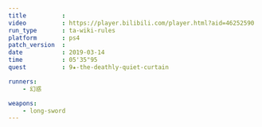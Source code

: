 ```yaml
---
title          :
video          : https://player.bilibili.com/player.html?aid=46252590
run_type       : ta-wiki-rules
platform       : ps4
patch_version  : 
date           : 2019-03-14
time           : 05'35"95
quest          : 9★-the-deathly-quiet-curtain

runners:
    - 幻惑

weapons:
    - long-sword
---
```

